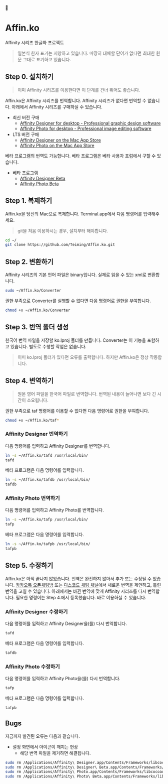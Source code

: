 
# Affin.ko
Affinity 시리즈 한글화 프로젝트
>일본식 한자 표기는 지양하고 있습니다.
>마땅히 대체할 단어가 없다면 최대한 원문 그대로 표기하고 있습니다.

## Step 0. 설치하기
> 이미 Affinity 시리즈를 이용한다면 이 단계를 건너 뛰어도 좋습니다.

Affin.ko은 Affinity 시리즈를 번역합니다. Affinity 시리즈가 없다면 번역할 수 없습니다. 아래에서 Affinity 시리즈를 구매하실 수 있습니다.
* 최신 버전 구매
  * [Affinity Designer for desktop - Professional graphic design software](https://affinity.serif.com/designer/desktop)
  * [Affinity Photo for desktop - Professional image editing software](https://affinity.serif.com/photo/desktop)
  <!-- * [Affinity Publisher for desktop](https://affinity.serif.com/publisher/desktop) -->
* LTS 버전 구매
  * [Affinity Designer on the Mac App Store](https://itunes.apple.com/app/affinity-designer/id824171161)
  * [Affinity Photo on the Mac App Store](https://itunes.apple.com/app/affinity-photo/id824183456)
  <!-- * [Affinity Publisher on the Mac App Store](https://itunes.apple.com/app/affinity-publisher/id) -->
베타 프로그램의 번역도 가능합니다. 베타 프로그램은 베타 사용자 포럼에서 구할 수 있습니다.
* 베타 프로그램
  * [Affinity Designer Beta](https://affin.co/des17beta)
  * [Affinity Photo Beta](https://affin.co/photo17beta)
## Step 1. 복제하기
Affin.ko을 당신의 Mac으로 복제합니다. Terminal.app에서 다음 명령어를 입력해주세요.
> git을 처음 이용하시는 경우, 설치부터 해야합니다.
```sh
cd ~/
git clone https://github.com/Teiming/Affin.ko.git
```
## Step 2. 변환하기
Affinity 시리즈의 기본 언어 파일은 binary입니다. 실제로 읽을 수 있는 xml로 변환합니다.
```sh
sudo ~/Affin.ko/Converter
```
권한 부족으로 Converter를 실행할 수 없다면 다음 명령어로 권한을 부여합니다.
```sh
chmod +x ~/Affin.ko/Converter
```
## Step 3. 번역 폴더 생성
한국어 번역 파일을 저장할 ko.lproj 폴더를 만듭니다. Converter는 이 기능을 포함하고 있습니다. 별도로 수행할 작업은 없습니다.
> 이미 ko.lproj 폴더가 있다면 오류를 출력합니다. 하지만 Affin.ko은 정상 작동합니다.

## Step 4. 변역하기
> 원본 영어 파일을 한국어 파일로 번역합니다. 번역된 내용이 늘어나면 보다 긴 시간이 소요됩니다.

권한 부족으로 taf 명령어를 이용할 수 없다면 다음 명령어로 권한을 부여합니다.
```sh
chmod +x ~/Affin.ko/taf*
```
### Affinity Designer 번역하기
다음 명령어를 입력하고 Affinity Designer를 번역합니다.
```sh
ln -s ~/Affin.ko/tafd /usr/local/bin/
tafd
```
베타 프로그램은 다음 명령어를 입력합니다.
```sh
ln -s ~/Affin.ko/tafdb /usr/local/bin/
tafdb
```
### Affinity Photo 번역하기
다음 명령어를 입력하고 Affinity Photo를 번역합니다.
```sh
ln -s ~/Affin.ko/tafp /usr/local/bin/
tafp
```
베타 프로그램은 다음 명령어를 입력합니다.
```sh
ln -s ~/Affin.ko/tafpb /usr/local/bin/
tafpb
```
## Step 5. 수정하기
Affin.ko은 아직 끝나지 않았습니다. 번역은 완전하지 않아서 추가 또는 수정될 수 있습니다. [카카오톡 오픈채팅방](https://open.kakao.com/o/gmcERP6) 또는 [디스코드 채팅 채널](https://discord.gg/Y2DGXE3)에서 새로운 번역을 제안하고, 틀린 번역을 고칠 수 있습니다. 아래에서는 바뀐 번역에 맞게 Affinity 시리즈를 다시 번역합니다. 필요한 명령어는 Step 4.에서 등록했습니다. 바로 이용하실 수 있습니다.
### Affinity Designer 수정하기
다음 명령어를 입력하고 Affinity Designer을(를) 다시 번역합니다.
```sh
tafd
```
베타 프로그램은 다음 명령어를 입력합니다.
```sh
tafdb
```
### Affinity Photo 수정하기
다음 명령어를 입력하고 Affinity Photo을(를) 다시 번역합니다.
```sh
tafp
```
베타 프로그램은 다음 명령어를 입력합니다.
```sh
tafpb
```
## Bugs
지금까지 발견된 오류는 다음과 같습니다.
* 설정 화면에서 아이콘이 깨지는 현상
  * 해당 번역 파일을 제거하면 해결됩니다.
```sh
sudo rm /Applications/Affinity\ Designer.app/Contents/Frameworks/libcocoaui.framework/Versions/A/Resources/ko.lproj/Preferences.nib
sudo rm /Applications/Affinity\ Designer\ Beta.app/Contents/Frameworks/libcocoaui.framework/Versions/A/Resources/ko.lproj/Preferences.nib
sudo rm /Applications/Affinity\ Photo.app/Contents/Frameworks/libcocoaui.framework/Versions/A/Resources/ko.lproj/Preferences.nib
sudo rm /Applications/Affinity\ Photo\ Beta.app/Contents/Frameworks/libcocoaui.framework/Versions/A/Resources/ko.lproj/Preferences.nib
```
